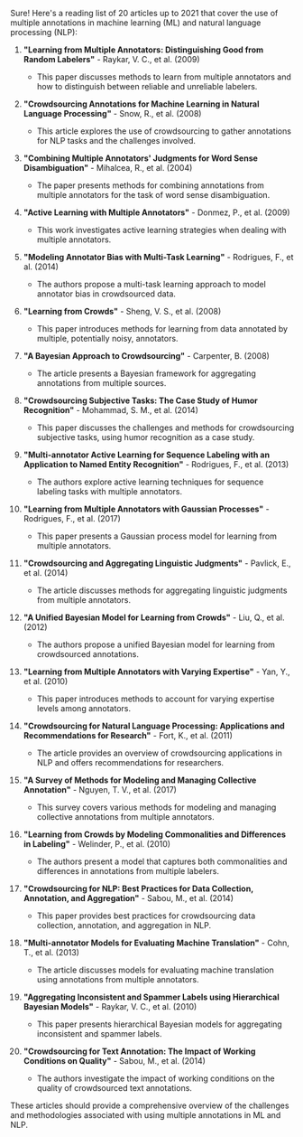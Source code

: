 Sure! Here's a reading list of 20 articles up to 2021 that cover the use of multiple annotations in machine learning (ML) and natural language processing (NLP):

1. **"Learning from Multiple Annotators: Distinguishing Good from Random Labelers"** - Raykar, V. C., et al. (2009)
   - This paper discusses methods to learn from multiple annotators and how to distinguish between reliable and unreliable labelers.

2. **"Crowdsourcing Annotations for Machine Learning in Natural Language Processing"** - Snow, R., et al. (2008)
   - This article explores the use of crowdsourcing to gather annotations for NLP tasks and the challenges involved.

3. **"Combining Multiple Annotators' Judgments for Word Sense Disambiguation"** - Mihalcea, R., et al. (2004)
   - The paper presents methods for combining annotations from multiple annotators for the task of word sense disambiguation.

4. **"Active Learning with Multiple Annotators"** - Donmez, P., et al. (2009)
   - This work investigates active learning strategies when dealing with multiple annotators.

5. **"Modeling Annotator Bias with Multi-Task Learning"** - Rodrigues, F., et al. (2014)
   - The authors propose a multi-task learning approach to model annotator bias in crowdsourced data.

6. **"Learning from Crowds"** - Sheng, V. S., et al. (2008)
   - This paper introduces methods for learning from data annotated by multiple, potentially noisy, annotators.

7. **"A Bayesian Approach to Crowdsourcing"** - Carpenter, B. (2008)
   - The article presents a Bayesian framework for aggregating annotations from multiple sources.

8. **"Crowdsourcing Subjective Tasks: The Case Study of Humor Recognition"** - Mohammad, S. M., et al. (2014)
   - This paper discusses the challenges and methods for crowdsourcing subjective tasks, using humor recognition as a case study.

9. **"Multi-annotator Active Learning for Sequence Labeling with an Application to Named Entity Recognition"** - Rodrigues, F., et al. (2013)
   - The authors explore active learning techniques for sequence labeling tasks with multiple annotators.

10. **"Learning from Multiple Annotators with Gaussian Processes"** - Rodrigues, F., et al. (2017)
    - This paper presents a Gaussian process model for learning from multiple annotators.

11. **"Crowdsourcing and Aggregating Linguistic Judgments"** - Pavlick, E., et al. (2014)
    - The article discusses methods for aggregating linguistic judgments from multiple annotators.

12. **"A Unified Bayesian Model for Learning from Crowds"** - Liu, Q., et al. (2012)
    - The authors propose a unified Bayesian model for learning from crowdsourced annotations.

13. **"Learning from Multiple Annotators with Varying Expertise"** - Yan, Y., et al. (2010)
    - This paper introduces methods to account for varying expertise levels among annotators.

14. **"Crowdsourcing for Natural Language Processing: Applications and Recommendations for Research"** - Fort, K., et al. (2011)
    - The article provides an overview of crowdsourcing applications in NLP and offers recommendations for researchers.

15. **"A Survey of Methods for Modeling and Managing Collective Annotation"** - Nguyen, T. V., et al. (2017)
    - This survey covers various methods for modeling and managing collective annotations from multiple annotators.

16. **"Learning from Crowds by Modeling Commonalities and Differences in Labeling"** - Welinder, P., et al. (2010)
    - The authors present a model that captures both commonalities and differences in annotations from multiple labelers.

17. **"Crowdsourcing for NLP: Best Practices for Data Collection, Annotation, and Aggregation"** - Sabou, M., et al. (2014)
    - This paper provides best practices for crowdsourcing data collection, annotation, and aggregation in NLP.

18. **"Multi-annotator Models for Evaluating Machine Translation"** - Cohn, T., et al. (2013)
    - The article discusses models for evaluating machine translation using annotations from multiple annotators.

19. **"Aggregating Inconsistent and Spammer Labels using Hierarchical Bayesian Models"** - Raykar, V. C., et al. (2010)
    - This paper presents hierarchical Bayesian models for aggregating inconsistent and spammer labels.

20. **"Crowdsourcing for Text Annotation: The Impact of Working Conditions on Quality"** - Sabou, M., et al. (2014)
    - The authors investigate the impact of working conditions on the quality of crowdsourced text annotations.

These articles should provide a comprehensive overview of the challenges and methodologies associated with using multiple annotations in ML and NLP.